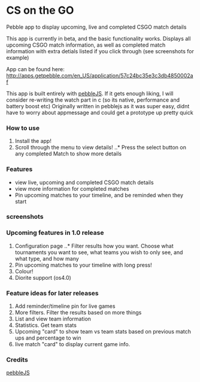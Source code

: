 # CS on the GO

Pebble app to display upcoming, live and completed CSGO match details

This app is currently in beta, and the basic functionality works. Displays all upcoming CSGO match information,
as well as completed match information with extra detials listed if you click through (see screenshots for example)

App can be found here:
http://apps.getpebble.com/en_US/application/57c24bc35e3c3db4850002af

This app is built entirely with [pebbleJS](https://pebble.github.io/pebblejs/). If it gets enough liking, I will consider re-writing the watch part in c (so its native, performance and battery boost etc)
Originally written in pebblejs as it was super easy, didnt have to worry about appmessage and could get a prototype up pretty quick

### How to use
1. Install the app!
2. Scroll through the menu to view details!
..* Press the select button on any completed Match to show more details

### Features
* view live, upcoming and completed CSGO match details
* view more information for completed matches
* Pin upcoming matches to your timeline, and be reminded when they start

### screenshots


### Upcoming features in 1.0 release
1. Configuration page
..* Filter results how you want. Choose what tournaments you want to see, what teams you wish to only see, and what type, and how many
2. Pin upcoming matches to your timeline with long press!
3. Colour!
4. Diorite support (os4.0) 

### Feature ideas for later releases
1. Add reminder/timeline pin for live games
2. More filters. Filter the results based on more things
4. List and view team information
3. Statistics. Get team stats
4. Upcoming "card" to show team vs team stats based on previous match ups and percentage to win
5. live match "card" to display current game info.

### Credits
[pebbleJS](https://pebble.github.io/pebblejs/)

